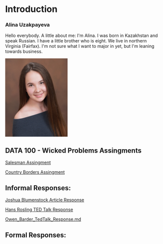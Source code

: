 # Introduction
### Alina Uzakpayeva
Hello everybody. A little about me: I'm Alina. I was born in Kazakhstan and speak Russian. I have a little brother who is eight. We live in northern Virginia (Fairfax). I'm not sure what I want to major in yet, but I'm leaning towards business. 

<img src="IMG-8784.JPG" width=200>




## DATA 100 - Wicked Problems Assingments
[Salesman Assingment](JPG_Finished_Homes.JPG)

[Country Borders Assingment](kazakhstan.png)
## Informal Responses:
[Joshua Blumenstock Article Response](Joshua_Blumenstock_Article_Response.md)

[Hans Rosling TED Talk Response](Hans_Rosling_TEDTalk_Response.md)

[Owen_Barder_TedTalk_Response.md](Owen_Barder_TEDTalk_Response.md)

## Formal Responses:
